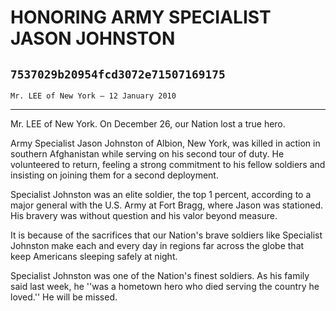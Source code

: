 # HONORING ARMY SPECIALIST JASON JOHNSTON
## `7537029b20954fcd3072e71507169175`
`Mr. LEE of New York — 12 January 2010`

---


Mr. LEE of New York. On December 26, our Nation lost a true hero.

Army Specialist Jason Johnston of Albion, New York, was killed in 
action in southern Afghanistan while serving on his second tour of 
duty. He volunteered to return, feeling a strong commitment to his 
fellow soldiers and insisting on joining them for a second deployment.

Specialist Johnston was an elite soldier, the top 1 percent, 
according to a major general with the U.S. Army at Fort Bragg, where 
Jason was stationed. His bravery was without question and his valor 
beyond measure.

It is because of the sacrifices that our Nation's brave soldiers like 
Specialist Johnston make each and every day in regions far across the 
globe that keep Americans sleeping safely at night.

Specialist Johnston was one of the Nation's finest soldiers. As his 
family said last week, he ''was a hometown hero who died serving the 
country he loved.'' He will be missed.
